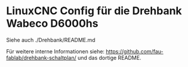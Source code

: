 # LinuxCNC Config für die Drehbank Wabeco D6000hs

Siehe auch ./Drehbank/README.md

Für weitere interne Informationen siehe: https://github.com/fau-fablab/drehbank-schaltplan/ und das dortige README.
